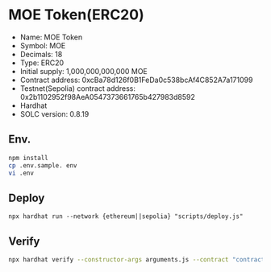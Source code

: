 # MOE Token(ERC20)

- Name: MOE Token
- Symbol: MOE
- Decimals: 18
- Type: ERC20
- Initial supply: 1,000,000,000,000 MOE
- Contract address: 0xcBa78d126f0B1FeDa0c538bcAf4C852A7a171099
- Testnet(Sepolia) contract address: 0x2b1102952f98AeA0547373661765b427983d8592
- Hardhat
- SOLC version: 0.8.19

## Env.

```bash
npm install
cp .env.sample. env
vi .env
```

## Deploy

```bssh
npx hardhat run --network {ethereum||sepolia} "scripts/deploy.js"
```

## Verify

```bash
npx hardhat verify --constructor-args arguments.js --contract "contracts/MoeErc20.sol:MoeErc20" --network {ethereum||sepolia} {CONTRACT_ADDRESS}
```

